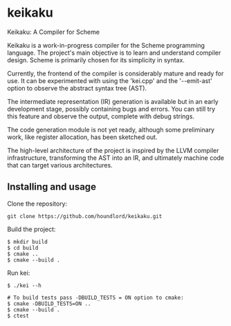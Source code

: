 # keikaku
Keikaku: A Compiler for Scheme

Keikaku is a work-in-progress compiler for the Scheme programming language. The project's main objective is to learn and understand compiler design. Scheme is primarily chosen for its simplicity in syntax.

Currently, the frontend of the compiler is considerably mature and ready for use. It can be experimented with using the 'kei.cpp' and the '--emit-ast' option to observe the abstract syntax tree (AST).

The intermediate representation (IR) generation is available but in an early development stage, possibly containing bugs and errors. You can still try this feature and observe the output, complete with debug strings.

The code generation module is not yet ready, although some preliminary work, like register allocation, has been sketched out.

The high-level architecture of the project is inspired by the LLVM compiler infrastructure, transforming the AST into an IR, and ultimately machine code that can target various architectures.

## Installing and usage
Clone the repository:
```
git clone https://github.com/houndlord/keikaku.git
```
Build the project:
```
$ mkdir build
$ cd build
$ cmake ..
$ cmake --build .
```
Run kei:
```
$ ./kei --h
```
```
# To build tests pass -DBUILD_TESTS = ON option to cmake:
$ cmake -DBUILD_TESTS=ON ..
$ cmake --build .
$ ctest
```
